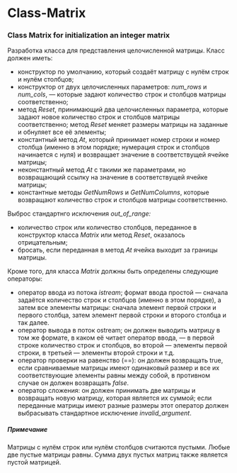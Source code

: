 # Class-Matrix
### Class Matrix for initialization an integer matrix
Разработка класса для представления целочисленной матрицы. Класс должен иметь:
- конструктор по умолчанию, который создаёт матрицу с нулём строк и нулём столбцов;
- конструктор от двух целочисленных параметров: *num_rows* и *num_cols*, — которые задают количество строк и столбцов матрицы соответственно;
- метод *Reset*, принимающий два целочисленных параметра, которые задают новое количество строк и столбцов матрицы соответственно; метод *Reset* меняет размеры матрицы на заданные и обнуляет все её элементы;
- константный метод *At*, который принимает номер строки и номер столбца (именно в этом порядке; нумерация строк и столбцов начинается с нуля) и возвращает значение в соответствущей ячейке матрицы;
- неконстантный метод *At* с такими же параметрами, но возвращающий ссылку на значение в соответствущей ячейке матрицы;
- константные методы *GetNumRows* и *GetNumColumns*, которые возвращают количество строк и столбцов матрицы соответственно.

Выброс стандартнго исключения *out_of_range:*
- количество строк или количество столбцов, переданное в конструктор класса *Matrix* или метод *Reset*, оказалось отрицательным;
- бросать, если переданная в метод *At* ячейка выходит за границы матрицы.

Кроме того, для класса *Matrix* должны быть определены следующие операторы:
- оператор ввода из потока *istream*; формат ввода простой — сначала задаётся количество строк и столбцов (именно в этом порядке), а затем все элементы матрицы: сначала элемент первой строки и первого столбца, затем элемент первой строки и второго столбца и так далее.
- оператор вывода в поток ostream; он должен выводить матрицу в том же формате, в каком её читает оператор ввода, — в первой строке количество строк и столбцов, во второй — элементы первой строки, в третьей — элементы второй строки и т.д.
- оператор проверки на равенство (==): он должен возвращать true, если сравниваемые матрицы имеют одинаковый размер и все их соответствующие элементы равны между собой, в противном случае он должен возвращать *false*.
- оператор сложения: он должен принимать две матрицы и возвращать новую матрицу, которая является их суммой; если переданные матрицы имеют разные размеры этот оператор должен выбрасывать стандартное исключение *invalid_argument*.

##### Примечание

Матрицы с нулём строк или нулём столбцов считаются пустыми. Любые две пустые матрицы равны. Сумма двух пустых матриц также является пустой матрицей.
